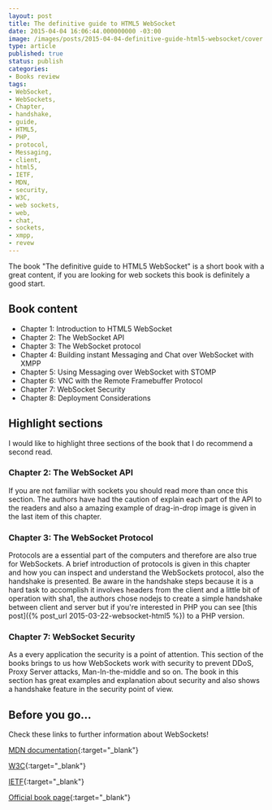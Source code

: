 ```yaml
---
layout: post
title: The definitive guide to HTML5 WebSocket
date: 2015-04-04 16:06:44.000000000 -03:00
image: /images/posts/2015-04-04-definitive-guide-html5-websocket/cover.jpg
type: article
published: true
status: publish
categories:
- Books review
tags:
- WebSocket,
- WebSockets,
- Chapter,
- handshake,
- guide,
- HTML5,
- PHP,
- protocol,
- Messaging,
- client,
- html5,
- IETF,
- MDN,
- security,
- W3C,
- web sockets,
- web,
- chat,
- sockets,
- xmpp,
- revew
---
```


The book "The definitive guide to HTML5 WebSocket" is a short book with a great
content, if you are looking for web sockets this book is definitely a good
start.

## Book content

- Chapter 1: Introduction to HTML5 WebSocket
- Chapter 2: The WebSocket API
- Chapter 3: The WebSocket protocol
- Chapter 4: Building instant Messaging and Chat over WebSocket with XMPP
- Chapter 5: Using Messaging over WebSocket with STOMP
- Chapter 6: VNC with the Remote Framebuffer Protocol
- Chapter 7: WebSocket Security
- Chapter 8: Deployment Considerations

## Highlight sections

I would like to highlight three sections of the book that I do recommend
a second read.

### Chapter 2: The WebSocket API

If you are not familiar with sockets you should read more than once this
section. The authors have had the caution of explain each part of the API to
the readers and also a amazing example of drag-in-drop image is given in the
last item of this chapter.

### Chapter 3: The WebSocket Protocol

Protocols are a essential part of the
computers and therefore are also true for WebSockets. A brief introduction of
protocols is given in this chapter and how you can inspect and understand the
WebSockets protocol, also the handshake is presented. Be aware in the handshake
steps because it is a hard task to accomplish it involves headers from the
client and a little bit of operation with sha1, the authors chose nodejs to
create a simple handshake between client and server but if you're interested in
PHP you can see [this post]({% post_url 2015-03-22-websocket-html5 %}) to a
PHP version.

### Chapter 7: WebSocket Security

As a every application the security is a point of attention. This section of
the books brings to us how WebSockets work with security to prevent DDoS,
Proxy Server attacks, Man-In-the-middle and so on. The book in this section has
great examples and explanation about security and also shows a handshake feature
in the security point of view.

## Before you go...

Check these links to further information about WebSockets!

[MDN documentation](https://developer.mozilla.org/en/docs/WebSockets){:target="_blank"}

[W3C](http://www.w3.org/TR/websockets){:target="_blank"}

[IETF](http://www.ietf.org/rfc/rfc6454.txt){:target="_blank"}

[Official book page](http://www.apress.com/9781430247401){:target="_blank"}